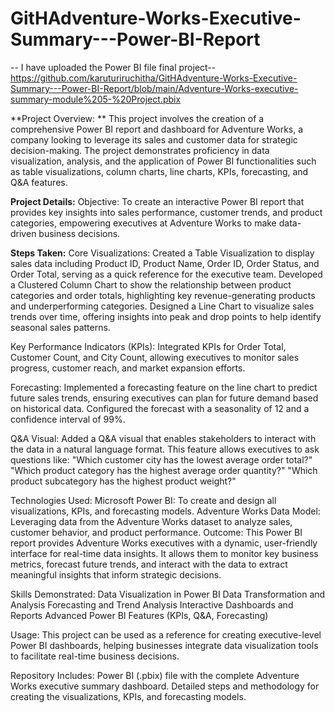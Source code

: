 # GitHAdventure-Works-Executive-Summary---Power-BI-Report

-- I have uploaded the Power BI file final project--
https://github.com/karuturiruchitha/GitHAdventure-Works-Executive-Summary---Power-BI-Report/blob/main/Adventure-Works-executive-summary-module%205-%20Project.pbix


**Project Overview: **
This project involves the creation of a comprehensive Power BI report and dashboard for Adventure Works, a company looking to leverage its sales and customer data for strategic decision-making. The project demonstrates proficiency in data visualization, analysis, and the application of Power BI functionalities such as table visualizations, column charts, line charts, KPIs, forecasting, and Q&A features.

**Project Details:**
Objective: 
To create an interactive Power BI report that provides key insights into sales performance, customer trends, and product categories, empowering executives at Adventure Works to make data-driven business decisions.


**Steps Taken:**
Core Visualizations:
Created a Table Visualization to display sales data including Product ID, Product Name, Order ID, Order Status, and Order Total, serving as a quick reference for the executive team.
Developed a Clustered Column Chart to show the relationship between product categories and order totals, highlighting key revenue-generating products and underperforming categories.
Designed a Line Chart to visualize sales trends over time, offering insights into peak and drop points to help identify seasonal sales patterns.



Key Performance Indicators (KPIs):
Integrated KPIs for Order Total, Customer Count, and City Count, allowing executives to monitor sales progress, customer reach, and market expansion efforts.


Forecasting:
Implemented a forecasting feature on the line chart to predict future sales trends, ensuring executives can plan for future demand based on historical data. Configured the forecast with a seasonality of 12 and a confidence interval of 99%.


Q&A Visual:
Added a Q&A visual that enables stakeholders to interact with the data in a natural language format. This feature allows executives to ask questions like:
"Which customer city has the lowest average order total?"
"Which product category has the highest average order quantity?"
"Which product subcategory has the highest product weight?"


Technologies Used:
Microsoft Power BI: To create and design all visualizations, KPIs, and forecasting models.
Adventure Works Data Model: Leveraging data from the Adventure Works dataset to analyze sales, customer behavior, and product performance.
Outcome: This Power BI report provides Adventure Works executives with a dynamic, user-friendly interface for real-time data insights. It allows them to monitor key business metrics, forecast future trends, and interact with the data to extract meaningful insights that inform strategic decisions.


Skills Demonstrated:
Data Visualization in Power BI
Data Transformation and Analysis
Forecasting and Trend Analysis
Interactive Dashboards and Reports
Advanced Power BI Features (KPIs, Q&A, Forecasting)


Usage:
This project can be used as a reference for creating executive-level Power BI dashboards, helping businesses integrate data visualization tools to facilitate real-time business decisions.


Repository Includes:
Power BI (.pbix) file with the complete Adventure Works executive summary dashboard.
Detailed steps and methodology for creating the visualizations, KPIs, and forecasting models.
